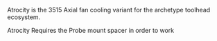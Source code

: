Atrocity is the 3515 Axial fan cooling variant for the archetype toolhead ecosystem.

Atrocity Requires the Probe mount spacer in order to work